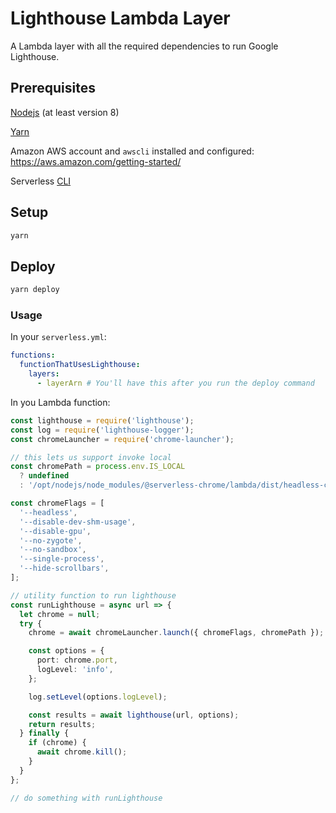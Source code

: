 # Lighthouse Lambda Layer

A Lambda layer with all the required dependencies to run Google Lighthouse.

## Prerequisites

[Nodejs](https://nodejs.org/en/) (at least version 8)

[Yarn](https://yarnpkg.com/lang/en/)

Amazon AWS account and `awscli` installed and configured: <https://aws.amazon.com/getting-started/>

Serverless [CLI](https://serverless.com/framework/docs/getting-started/)

## Setup

```bash
yarn
```

## Deploy

```bash
yarn deploy
```

### Usage

In your `serverless.yml`:

```yaml
functions:
  functionThatUsesLighthouse:
    layers:
      - layerArn # You'll have this after you run the deploy command
```

In you Lambda function:

```ts
const lighthouse = require('lighthouse');
const log = require('lighthouse-logger');
const chromeLauncher = require('chrome-launcher');

// this lets us support invoke local
const chromePath = process.env.IS_LOCAL
  ? undefined
  : '/opt/nodejs/node_modules/@serverless-chrome/lambda/dist/headless-chromium';

const chromeFlags = [
  '--headless',
  '--disable-dev-shm-usage',
  '--disable-gpu',
  '--no-zygote',
  '--no-sandbox',
  '--single-process',
  '--hide-scrollbars',
];

// utility function to run lighthouse
const runLighthouse = async url => {
  let chrome = null;
  try {
    chrome = await chromeLauncher.launch({ chromeFlags, chromePath });

    const options = {
      port: chrome.port,
      logLevel: 'info',
    };

    log.setLevel(options.logLevel);

    const results = await lighthouse(url, options);
    return results;
  } finally {
    if (chrome) {
      await chrome.kill();
    }
  }
};

// do something with runLighthouse
```
